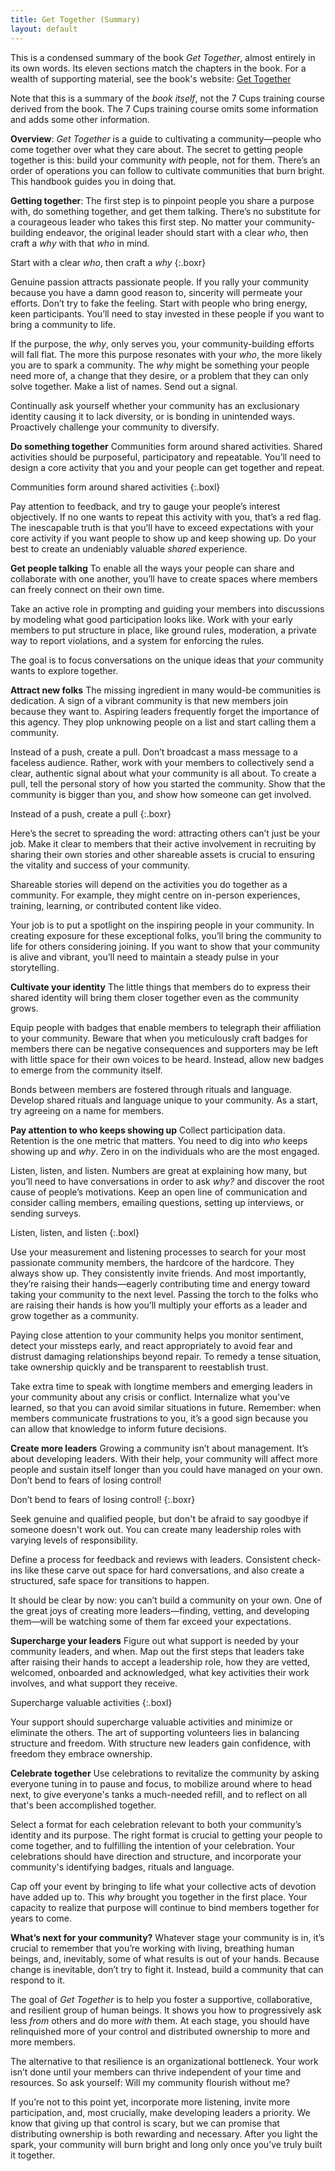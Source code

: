 ```yaml
---
title: Get Together (Summary)
layout: default
---
```

<style>#content p.boxl, #content p.boxr {color: #a9ae; font-size: 150%; font-weight: bold; line-height: 1.33em; margin: 1em 1ex 1em 1ex; background: #f4f4ff; padding: 1ex; text-align: center; width: 40%; float: right; box-shadow: 4px 4px 12px rgba(0, 0, 0, .2);}
#content p.boxl {margin: 1em 1.5ex 1em 0; float: left;}</style>

This is a condensed summary of the book *Get Together*, almost entirely in its own words. Its eleven sections match the chapters in the book. For a wealth of supporting material, see the book's website: [Get Together](https://gettogetherbook.com)

Note that this is a summary of the *book itself*, not the 7 Cups training course derived from the book. The 7 Cups training course omits some information and adds some other information.

**Overview**: *Get Together* is a guide to cultivating a community—people who come together over what they care about. The secret to getting people together is this: build your community *with* people, not for them. There’s an order of operations you can follow to cultivate communities that burn bright. This handbook guides you in doing that.


**Getting together**: The first step is to pinpoint people you share a purpose with, do something together, and get them talking. There’s no substitute for a courageous leader who takes this first step. No matter your community-building endeavor, the original leader should start with a clear *who*, then craft a *why* with that *who* in mind.

Start with a clear *who*, then craft a *why*
{:.boxr}

Genuine passion attracts passionate people. If you rally your community because you have a damn good reason to, sincerity will permeate your efforts. Don’t try to fake the feeling. Start with people who bring energy, keen participants. You’ll need to stay invested in these people if you want to bring a community to life.

If the purpose, the *why*, only serves you, your community-building efforts will fall flat. The more this purpose resonates with your *who*, the more likely you are to spark a community. The *why* might be something your people need more of, a change that they desire, or a problem that they can only solve together. Make a list of names. Send out a signal.

Continually ask yourself whether your community has an exclusionary identity causing it to lack diversity, or is bonding in unintended ways. Proactively challenge your community to diversify.


**Do something together** Communities form around shared activities. Shared activities should be purposeful, participatory and repeatable. You’ll need to design a core activity that you and your people can get together and repeat.

Communities form around shared activities
{:.boxl}

Pay attention to feedback, and try to gauge your people’s interest objectively. If no one wants to repeat this activity with you, that’s a red flag. The inescapable truth is that you’ll have to exceed expectations with your core activity if you want people to show up and keep showing up. Do your best to create an undeniably valuable *shared* experience.


**Get people talking** To enable all the ways your people can share and collaborate with one another, you’ll have to create spaces where members can freely connect on their own time.

Take an active role in prompting and guiding your members into discussions by modeling what good participation looks like. Work with your early members to put structure in place, like ground rules, moderation, a private way to report violations, and a system for enforcing the rules.

The goal is to focus conversations on the unique ideas that *your* community wants to explore together. 


**Attract new folks** The missing ingredient in many would-be communities is dedication. A sign of a vibrant community is that new members join because they want to. Aspiring leaders frequently forget the importance of this agency. They plop unknowing people on a list and start calling them a community.

Instead of a push, create a pull. Don’t broadcast a mass message to a faceless audience. Rather, work with your members to collectively send a clear, authentic signal about what your community is all about. To create a pull, tell the personal story of how you started the community. Show that the community is bigger than you, and show how someone can get involved.

Instead of a push, create a pull
{:.boxr}

Here’s the secret to spreading the word: attracting others can’t just be your job. Make it clear to members that their active involvement in recruiting by sharing their own stories and other shareable assets is crucial to ensuring the vitality and success of your community.

Shareable stories will depend on the activities you do together as a community. For example, they might centre on in-person experiences, training, learning, or contributed content like video.

Your job is to put a spotlight on the inspiring people in your community. In creating exposure for these exceptional folks, you’ll bring the community to life for others considering joining. If you want to show that your community is alive and vibrant, you’ll need to maintain a steady pulse in your storytelling.


**Cultivate your identity** The little things that members do to express their shared identity will bring them closer together even as the community grows.

Equip people with badges that enable members to telegraph their affiliation to your community. Beware that when you meticulously craft badges for members there can be negative consequences and supporters may be left with little space for their own voices to be heard. Instead, allow new badges to emerge from the community itself.

Bonds between members are fostered through rituals and language. Develop shared rituals and language unique to your community. As a start, try agreeing on a name for members.


**Pay attention to who keeps showing up** Collect participation data. Retention is the one metric that matters. You need to dig into *who* keeps showing up and *why*. Zero in on the individuals who are the most engaged.

Listen, listen, and listen. Numbers are great at explaining how many, but you’ll need to have conversations in order to ask *why?* and discover the root cause of people’s motivations. Keep an open line of communication and consider calling members, emailing questions, setting up interviews, or sending surveys.

Listen, listen, and listen
{:.boxl}

Use your measurement and listening processes to search for your most passionate community members, the hardcore of the hardcore. They always show up. They consistently invite friends. And most importantly, they’re raising their hands—eagerly contributing time and energy toward taking your community to the next level. Passing the torch to the folks who are raising their hands is how you’ll
multiply your efforts as a leader and grow together as a community.

Paying close attention to your community helps you monitor sentiment, detect your missteps early, and react appropriately to avoid fear and distrust damaging relationships beyond repair. To remedy a tense situation, take ownership quickly and be transparent to reestablish trust.

Take extra time to speak with longtime members and emerging leaders in your community about any crisis or conflict. Internalize what you've learned, so that you can avoid similar situations in future. Remember: when members communicate frustrations to you, it’s a good sign because you can allow that knowledge to inform future decisions.


**Create more leaders** Growing a community isn’t about management. It’s about developing leaders. With their help, your community will affect more people and sustain itself longer than you could have managed on your own. Don’t bend to fears of losing control!

Don’t bend to fears of losing control!
{:.boxr}

Seek genuine and qualified people, but don't be afraid to say goodbye if someone doesn't work out. You can create many leadership roles with varying levels of responsibility.

Define a process for feedback and reviews with leaders. Consistent check-ins like these carve out space for hard conversations, and also create a structured, safe space for transitions to happen.

It should be clear by now: you can’t build a community on your own. One of the great joys of creating more leaders—finding, vetting, and developing them—will be watching some of them far exceed your expectations.


**Supercharge your leaders** Figure out what support is needed by your community leaders, and when. Map out the first steps that leaders take after raising their hands to accept a leadership role, how they are vetted, welcomed, onboarded and acknowledged, what key activities their work involves, and what support they receive.

Supercharge valuable activities
{:.boxl}

Your support should supercharge valuable activities and minimize or eliminate the others. The art of supporting volunteers lies in balancing structure and freedom. With structure new leaders gain confidence, with freedom they embrace ownership.


**Celebrate together** Use celebrations to revitalize the community by asking everyone tuning in to pause and focus, to mobilize around where to head next, to give everyone's tanks a much-needed refill, and to reflect on all that's been accomplished together.

Select a format for each celebration relevant to both your community’s identity and its purpose. The right format is crucial to getting your people to come together, and to fulfilling the intention of your celebration. Your celebrations should have direction and structure, and incorporate your community's identifying badges, rituals and language.

Cap off your event by bringing to life what your collective acts of devotion have added up to. This *why* brought you together in the first place. Your capacity to realize that purpose will continue to bind members together for years to come.


**What’s next for your community?** Whatever stage your community is in, it’s crucial to remember that you’re working with living, breathing human beings, and, inevitably, some of what results is out of your hands. Because change is inevitable, don’t try to fight it. Instead, build a community that can respond to it.

The goal of *Get Together* is to help you foster a supportive, collaborative, and resilient group of human beings. It shows you how to progressively ask less *from* others and do more *with* them. At each stage, you should have relinquished more of your control and distributed ownership to more and more members.

The alternative to that resilience is an organizational bottleneck. Your work isn’t done until your members can thrive independent of your time and resources. So ask yourself: Will my community flourish without me? 

If you’re not to this point yet, incorporate more listening, invite more
participation, and, most crucially, make developing leaders a priority. We know
that giving up that control is scary, but we can promise that distributing
ownership is both rewarding and necessary. After you light the spark, your
community will burn bright and long only once you’ve truly built it together.
